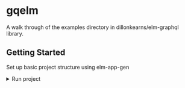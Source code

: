 # gqelm

A walk through of the examples directory in dillonkearns/elm-graphql library. 


## Getting Started

Set up basic project structure using elm-app-gen
<details><summary>Run project</summary>
### Install Dependencies

`yarn install`

### Running Locally

`yarn start`

Will compile your app and serve it from http://localhost:1234/ 
Changes to your source code will trigger a hot-reload in the browser, which
will also show compiler errors on build failures.

### Running Tests

`yarn test`

or

`yarn run autotest`

To re-run tests when files change.

### Production build

`yarn run build`

Will generate a production-ready build of your app in the `dist` folder.

### Elm Commands

Elm binaries can be found in `node_modules/.bin`. They can be run from within
your project via  `yarn run` 

To install new Elm packages, run:

`yarn run elm install <packageName>`

## Libraries & Tools

These are the main libraries and tools used to build gqelm. If you're not
sure how something works, getting more familiar with these might help.

### [Elm](https://elm-lang.org)

Elm is a delightful language for creating reliable webapps. It guarantees no
runtime exceptions, and provides excellent performance. If you're not familiar
with it, [the official guide](https://guide.elm-lang.org) is a great place to get
started, and the folks on [Slack](https://elmlang.herokuapp.com) and
[Discourse](https://discourse.elm-lang.org) are friendly and helpful if you get
stuck.

### [Elm Test](https://package.elm-lang.org/packages/elm-exploration/test/latest)

This is the standard testing library for Elm. In addition to being useful for
traditional fixed-input unit tests, it also supports property-based testing
where random data is used to validate behavior over a large input space. It's
really useful!

### [Parcel](https://parceljs.org)

Parcel build and bundles the application's assets into individual HTML, CSS, and
JavaScript files. It also runs the live-server used during development.
</details>
